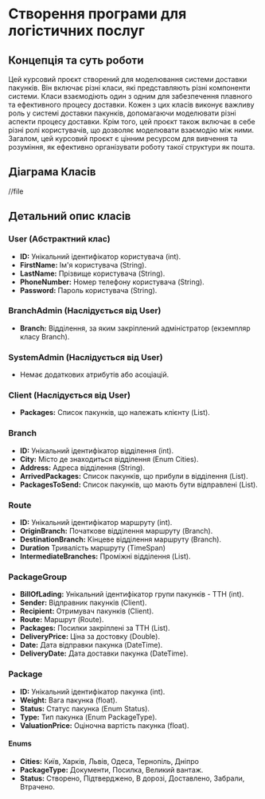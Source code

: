 # Створення програми для логістичних послуг

## Концепція та суть роботи

Цей курсовий проєкт створений для моделювання системи доставки пакунків. Він включає різні класи, які представляють різні компоненти системи. Класи взаємодіють один з одним для забезпечення плавного та ефективного процесу доставки. Кожен з цих класів виконує важливу роль у системі доставки пакунків, допомагаючи моделювати різні аспекти процесу доставки. Крім того, цей проєкт також включає в себе різні ролі користувачів, що дозволяє моделювати взаємодію між ними. Загалом, цей курсовий проєкт є цінним ресурсом для вивчення та розуміння, як ефективно організувати роботу такої структури як пошта.

## Діаграма Класів

//file

## Детальний опис класів

### **User (Абстрактний клас)**
- **ID:** Унікальний ідентифікатор користувача (int).
- **FirstName:** Ім'я користувача (String).
- **LastName:** Прізвище користувача (String).
- **PhoneNumber:** Номер телефону користувача (String).
- **Password:** Пароль користувача (String).

### **BranchAdmin (Наслідується від User)**
- **Branch:** Відділення, за яким закріплений адміністратор (екземпляр класу Branch).

### **SystemAdmin (Наслідується від User)**
- Немає додаткових атрибутів або асоціацій.

### **Client (Наслідується від User)**
- **Packages:** Список пакунків, що належать клієнту (List<ParselGroup>).

### **Branch**
- **ID:** Унікальний ідентифікатор відділення (int).
- **City:** Місто де знаходиться відділення (Enum Cities).
- **Address:** Адреса відділення (String).
- **ArrivedPackages:** Список пакунків, що прибули в відділення (List<ParcelGroup>).
- **PackagesToSend:** Список пакунків, що мають бути відправлені (List<ParcelGroup>).

### **Route**
- **ID:** Унікальний ідентифікатор маршруту (int).
- **OriginBranch:** Початкове відділення маршруту (Branch).
- **DestinationBranch:** Кінцеве відділення маршруту (Branch).
- **Duration** Тривалість маршруту (TimeSpan)
- **IntermediateBranches:** Проміжні відділення (List<Branch>).

### **PackageGroup**
- **BillOfLading:** Унікальний ідентифікатор групи пакунків - ТТН (int).
- **Sender:** Відправник пакунків (Client).
- **Recipient:** Отримувач пакунків (Client).
- **Route:** Маршрут (Route).
- **Packages:** Посилки закріплені за ТТН (List<Package>).
- **DeliveryPrice:** Ціна за достовку (Double).
- **Date:** Дата відправки пакунка (DateTime).
- **DeliveryDate:** Дата доставки пакунка (DateTime).

### **Package**
- **ID:** Унікальний ідентифікатор пакунка (int).
- **Weight:** Вага пакунка (float).
- **Status:** Статус пакунка (Enum Status).
- **Type:** Тип пакунка (Enum PackageType).
- **ValuationPrice:** Оціночна вартість пакунка (float).

#### Enums
- **Cities:** Київ, Харків, Львів, Одеса, Тернопіль, Дніпро
- **PackageType:** Документи, Посилка, Великий вантаж.
- **Status:** Створено, Підтверджено, В дорозі, Доставлено, Забрали, Втрачено.
